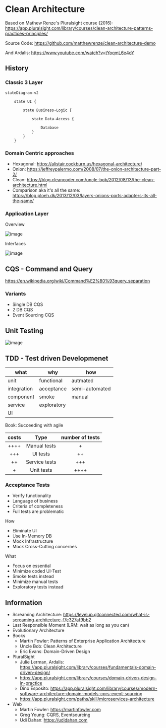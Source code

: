 # Clean Architecture

Based on Mathew Renze's Pluralsight course (2016):  <https://app.pluralsight.com/library/courses/clean-architecture-patterns-practices-principles/>

Source Code: https://github.com/matthewrenze/clean-architecture-demo

And Ardalis: https://www.youtube.com/watch?v=tYoqmL6e4oY

## History

### Classic 3 Layer

```mermaid
stateDiagram-v2

    state UI {

        state Business-Logic {

            state Data-Access {

                Database
            }
        }
    }
```

### Domain Centric approaches

- Hexagonal: https://alistair.cockburn.us/hexagonal-architecture/
- Onion: https://jeffreypalermo.com/2008/07/the-onion-architecture-part-2/
- Clean: https://blog.cleancoder.com/uncle-bob/2012/08/13/the-clean-architecture.html
- Comparison aka it's all the same: https://blog.ploeh.dk/2013/12/03/layers-onions-ports-adapters-its-all-the-same/

### Application Layer

Overview

![image](https://user-images.githubusercontent.com/38001274/200128820-6153ad8a-2bae-4dc1-b53c-bde66ee01543.png)

Interfaces

![image](https://user-images.githubusercontent.com/38001274/200128890-671acaab-c15c-4db3-93f0-066ff918904e.png)


## CQS - Command and Query 

<https://en.wikipedia.org/wiki/Command%E2%80%93query_separation>

### Variants

- Single DB CQS
- 2 DB CQS
- Event Sourcing CQS

## Unit Testing

![image](https://user-images.githubusercontent.com/38001274/200137405-897b22b6-d97e-45ed-a0d0-ed116d161e13.png)

## TDD - Test driven Developmenet

what        | why         | how
----------- | ----------- | --------------
unit        | functional  | autmated
integration | acceptance  | semi-automated
component   | smoke       | manual
service     | exploratory | 
UI          |             | 

Book: Succeeding with agile

| costs | Type          | number of tests  | 
| :---: | :-----------: | :--------------: | 
| ++++  | Manual tests  | +                | 
| +++   | UI tests      | ++               | 
| ++    | Service tests | +++              | 
| +     | Unit tests    | ++++             | 

### Acceptance Tests

- Verify functionality
- Language of business
- Criteria of completeness
- Full tests are problematic

How

- Eliminate UI
- Use In-Memory DB 
- Mock Infrastructure 
- Mock Cross-Cutting concernes

What

- Focus on essential
- Minimize coded UI-Test
- Smoke tests instead
- Minimize manual tests
- Exploratory tests instead

## Information

- Screaming Architecture: <https://levelup.gitconnected.com/what-is-screaming-architecture-f7c327af9bb2>
- Last Responsible Moment (LRM: wait as long as you can)
- Evolutionary Architecture
- Books
    - Martin Fowler: Patterns of Enterprise Application Architecture
    - Uncle Bob: Clean Architecture
    - Eric Evans: Domain-Driven Design
- PluralSight
    - Julie Lerman, Ardalis: https://app.pluralsight.com/library/courses/fundamentals-domain-driven-design/
    - https://app.pluralsight.com/library/courses/domain-driven-design-in-practice
    - Dino Esposito: https://app.pluralsight.com/library/courses/modern-software-architecture-domain-models-cqrs-event-sourcing
    - https://app.pluralsight.com/paths/skill/microservices-architecture
- Web
    - Martin Fowler: https://martinfowler.com
    - Greg Young: CQRS, Eventsourcing
    - Udi Dahan: https://udidahan.com
